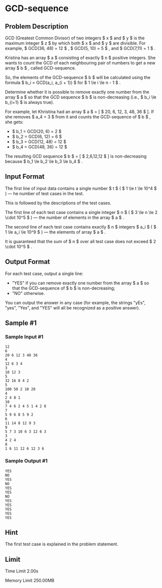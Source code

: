 # GCD-sequence

## Problem Description

GCD (Greatest Common Divisor) of two integers $ x $ and $ y $ is the maximum integer $ z $ by which both $ x $ and $ y $ are divisible. For example, $ GCD(36, 48) = 12 $ , $ GCD(5, 10) = 5 $ , and $ GCD(7,11) = 1 $ .

Kristina has an array $ a $ consisting of exactly $ n $ positive integers. She wants to count the GCD of each neighbouring pair of numbers to get a new array $ b $ , called GCD-sequence.

So, the elements of the GCD-sequence $ b $ will be calculated using the formula $ b_i = GCD(a_i, a_{i + 1}) $ for $ 1 \le i \le n - 1 $ .

Determine whether it is possible to remove exactly one number from the array $ a $ so that the GCD sequence $ b $ is non-decreasing (i.e., $ b_i \le b_{i+1} $ is always true).

For example, let Khristina had an array $ a $ = \[ $ 20, 6, 12, 3, 48, 36 $ \]. If she removes $ a_4 = 3 $ from it and counts the GCD-sequence of $ b $ , she gets:

- $ b_1 = GCD(20, 6) = 2 $
- $ b_2 = GCD(6, 12) = 6 $
- $ b_3 = GCD(12, 48) = 12 $
- $ b_4 = GCD(48, 36) = 12 $

 The resulting GCD sequence $ b $ = [ $ 2,6,12,12 $ ] is non-decreasing because $ b_1 \le b_2 \le b_3 \le b_4 $ .

## Input Format

The first line of input data contains a single number $ t $ ( $ 1 \le t \le 10^4 $ ) — he number of test cases in the test.

This is followed by the descriptions of the test cases.

The first line of each test case contains a single integer $ n $ ( $ 3 \le n \le 2 \cdot 10^5 $ ) — the number of elements in the array $ a $ .

The second line of each test case contains exactly $ n $ integers $ a_i $ ( $ 1 \le a_i \le 10^9 $ ) — the elements of array $ a $ .

It is guaranteed that the sum of $ n $ over all test case does not exceed $ 2 \cdot 10^5 $ .

## Output Format

For each test case, output a single line:

- "YES" if you can remove exactly one number from the array $ a $ so that the GCD-sequence of $ b $ is non-decreasing;
- "NO" otherwise.

You can output the answer in any case (for example, the strings "yEs", "yes", "Yes", and "YES" will all be recognized as a positive answer).

## Sample #1

### Sample Input #1

```
12
6
20 6 12 3 48 36
4
12 6 3 4
3
10 12 3
5
32 16 8 4 2
5
100 50 2 10 20
4
2 4 8 1
10
7 4 6 2 4 5 1 4 2 8
7
5 9 6 8 5 9 2
6
11 14 8 12 9 3
9
5 7 3 10 6 3 12 6 3
3
4 2 4
8
1 6 11 12 6 12 3 6
```

### Sample Output #1

```
YES
NO
YES
NO
YES
YES
NO
YES
YES
YES
YES
YES
```

## Hint

The first test case is explained in the problem statement.

## Limit



Time Limit
2.00s

Memory Limit
250.00MB